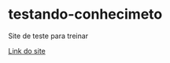 # testando-conhecimeto
 Site de teste para treinar


[Link do site](https://jefersongodoy.github.io/testando-conhecimeto/)
